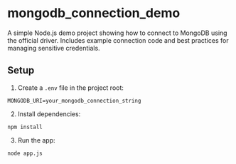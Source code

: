 # mongodb_connection_demo

A simple Node.js demo project showing how to connect to MongoDB using the official driver. Includes example connection code and best practices for managing sensitive credentials.

## Setup

1. Create a `.env` file in the project root:

```
MONGODB_URI=your_mongodb_connection_string
```

2. Install dependencies:

```
npm install
```

3. Run the app:

```
node app.js
```
